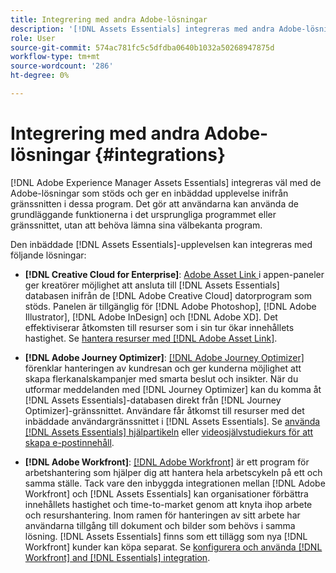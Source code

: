 ```yaml
---
title: Integrering med andra Adobe-lösningar
description: '[!DNL Assets Essentials] integreras med andra Adobe-lösningar och ger en inbäddad upplevelse inifrån det inbyggda programmet.'
role: User
source-git-commit: 574ac781fc5c5dfdba0640b1032a50268947875d
workflow-type: tm+mt
source-wordcount: '286'
ht-degree: 0%

---
```



# Integrering med andra Adobe-lösningar {#integrations}

[!DNL Adobe Experience Manager Assets Essentials] integreras väl med de Adobe-lösningar som stöds och ger en inbäddad upplevelse inifrån gränssnitten i dessa program. Det gör att användarna kan använda de grundläggande funktionerna i det ursprungliga programmet eller gränssnittet, utan att behöva lämna sina välbekanta program.

Den inbäddade [!DNL Assets Essentials]-upplevelsen kan integreras med följande lösningar:

* **[!DNL Creative Cloud for Enterprise]**:  [Adobe Asset Link ](https://www.adobe.com/creativecloud/business/enterprise/adobe-asset-link.html) i appen-paneler ger kreatörer möjlighet att ansluta till  [!DNL Assets Essentials] databasen inifrån de  [!DNL Adobe Creative Cloud] datorprogram som stöds. Panelen är tillgänglig för [!DNL Adobe Photoshop], [!DNL Adobe Illustrator], [!DNL Adobe InDesign] och [!DNL Adobe XD]. Det effektiviserar åtkomsten till resurser som i sin tur ökar innehållets hastighet. Se [hantera resurser med [!DNL Adobe Asset Link]](https://helpx.adobe.com/enterprise/admin-guide.html/enterprise/using/manage-assets-using-adobe-asset-link.ug.html).

* **[!DNL Adobe Journey Optimizer]**:  [[!DNL Adobe Journey Optimizer]](https://business.adobe.com/products/journey-optimizer/adobe-journey-optimizer.html) förenklar hanteringen av kundresan och ger kunderna möjlighet att skapa flerkanalskampanjer med smarta beslut och insikter. När du utformar meddelanden med [!DNL Journey Optimizer] kan du komma åt [!DNL Assets Essentials]-databasen direkt från [!DNL Journey Optimizer]-gränssnittet. Användare får åtkomst till resurser med det inbäddade användargränssnittet i [!DNL Assets Essentials]. Se [använda [!DNL Assets Essentials] hjälpartikeln](https://experienceleague.adobe.com/docs/journey-optimizer/using/create-messages/assets-essentials.html) eller [videosjälvstudiekurs för att skapa e-postinnehåll](https://experienceleague.adobe.com/docs/journey-optimizer-learn/tutorials/create-messages/create-email-content-with-the-message-editor.html).

* **[!DNL Adobe Workfront]**:  [[!DNL Adobe Workfront]](https://www.workfront.com/) är ett program för arbetshantering som hjälper dig att hantera hela arbetscykeln på ett och samma ställe. Tack vare den inbyggda integrationen mellan [!DNL Adobe Workfront] och [!DNL Assets Essentials] kan organisationer förbättra innehållets hastighet och time-to-market genom att knyta ihop arbete och resurshantering. Inom ramen för hanteringen av sitt arbete har användarna tillgång till dokument och bilder som behövs i samma lösning. [!DNL Assets Essentials] finns som ett tillägg som nya  [!DNL Workfront] kunder kan köpa separat. Se [konfigurera och använda [!DNL Workfront] and [!DNL Essentials] integration](https://one.workfront.com/s/document-item?bundleId=the-new-workfront-experience&amp;topicId=Content%2FDocuments%2FAdobe_Workfront_for_Experience_Manager_Assets_Essentials%2F_workfront-for-aem-asset-essentials.htm).

<!-- TBD: Hiding this link till GA. Do not even include the beta mention as discussed with Greg. Beta is done with customers selected by the Accounts team. It is not an open Beta program. At GA, document this.

* **[[!DNL Creative Cloud Libraries]**: This integration will be made available in the future.

* **[[!DNL Adobe Studio]]**: This integration will be made available in the future.
-->
